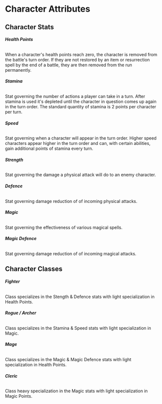 
# Character Attributes

## Character Stats
###### **Health Points**
When a character's health points reach zero, the character is removed from the battle's turn order. If they are not restored by an item or resurrection spell by the end of a battle, they are then removed from the run permanently.
###### **Stamina**
Stat governing the number of actions a player can take in a turn.  After stamina is used it's depleted until the character in question comes up again in the turn order.  The standard quantity of stamina is 2 points per character per turn.

###### **Speed**
Stat governing when a character will appear in the turn order.  Higher speed characters appear higher in the turn order and can, with certain abilities, gain additional points of stamina every turn.

###### **Strength**
Stat governing the damage a physical attack will do to an enemy character.

###### **Defence**
Stat governing damage reduction of of incoming physical attacks.

###### **Magic**
Stat governing the effectiveness of various magical spells.

###### **Magic Defence**
Stat governing damage reduction of of incoming magical attacks.


## Character Classes
###### **Fighter**
Class specializes in the Stength & Defence stats with light specialization in Health Points.

###### **Rogue / Archer**
Class specializes in the Stamina & Speed stats with light specialization in Magic.

###### **Mage**
Class specializes in the Magic & Magic Defence stats with light specialization in Health Points.

###### **Cleric**
Class heavy specialization in the Magic stats with light specialization in Magic Points.
